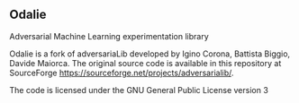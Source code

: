 ## Odalie

Adversarial Machine Learning experimentation library

Odalie is a fork of adversariaLib developed by  Igino Corona, Battista Biggio, Davide Maiorca.
The original source code is available in this repository at SourceForge
https://sourceforge.net/projects/adversarialib/.

The code is licensed under the GNU General Public License version 3 
